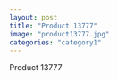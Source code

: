 ```yaml
---
layout: post
title: "Product 13777"
image: "product13777.jpg"
categories: "category1"
---
```

Product 13777
